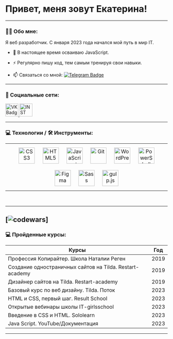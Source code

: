 # Привет, меня зовут Екатерина!

---

### :man_technologist: Обо мне:

Я веб разработчик. С января 2023 года начался мой путь в мир IT.

- :seedling: В настоящее время осваиваю JavaScript.

- :zap: Регулярно пишу код, тем самым тренируя свои навыки.

- :mailbox: Cвязаться со мной: [![Telegram Badge](https://img.shields.io/badge/-ekaterinaatet-skyblue?style=flat&logo=Telegram&logoColor=white)](https://t.me/ekaterinaatet)

---

### 🤝 Социальные сети:

 <a href="https://vk.com/id47677518" target="_blank">
      <img src="https://cdn-icons-png.flaticon.com/512/145/145813.png" width="40" height="40" alt="VK Badge"/>
    </a>
<a href="https://instagram.com/katerinatet_" target="_blank">
      <img src="https://cdn.icon-icons.com/icons2/1211/PNG/512/1491580635-yumminkysocialmedia26_83102.png" width="40" height="40" alt="INST Badge"/>
    </a>

---

### 💻 Технологии / 🛠 Инструменты:

<table><tr><td valign="top" width="100%">

<div align="center">  
<a href="https://www.w3schools.com/css/" target="_blank"><img style="margin: 10px" src="https://profilinator.rishav.dev/skills-assets/css3-original-wordmark.svg" alt="CSS3" height="50" /></a>  
<a href="https://en.wikipedia.org/wiki/HTML5" target="_blank"><img style="margin: 10px" src="https://profilinator.rishav.dev/skills-assets/html5-original-wordmark.svg" alt="HTML5" height="50" /></a>  
<a href="https://www.javascript.com/" target="_blank"><img style="margin: 10px" src="https://profilinator.rishav.dev/skills-assets/javascript-original.svg" alt="JavaScript" height="50" /></a>  
<a href="https://github.com/" target="_blank"><img style="margin: 10px" src="https://profilinator.rishav.dev/skills-assets/git-scm-icon.svg" alt="Git" height="50" /></a>  
<a href="https://wordpress.com/" target="_blank"><img style="margin: 10px" src="https://profilinator.rishav.dev/skills-assets/wordpress.png" alt="WordPress" height="50" /></a>  
<a href="https://docs.microsoft.com/en-us/powershell/" target="_blank"><img style="margin: 10px" src="https://profilinator.rishav.dev/skills-assets/powershell.png" alt="PowerShell" height="50" /></a>  
<a href="https://www.figma.com/" target="_blank"><img style="margin: 10px" src="https://profilinator.rishav.dev/skills-assets/figma-icon.svg" alt="Figma" height="50" /></a>  
<a href="https://sass-lang.com/" target="_blank"><img style="margin: 10px" src="https://profilinator.rishav.dev/skills-assets/sass-original.svg" alt="Sass" height="50" /></a>  
<a href="https://gulpjs.com/" target="_blank"><img style="margin: 10px" src="https://profilinator.rishav.dev/skills-assets/gulp-plain.svg" alt="gulp.js" height="50" /></a>  
</div>

</td></tr></table>

<br/>

---
[![codewars](https://www.codewars.com/users/EkaterinaEmelyanova/badges/small)]
---

### 💻 Пройденные курсы:

| Курсы                                                    | Год  |
| -------------------------------------------------------- | :--: |
| Профессия Копирайтер. Школа Наталии Реген                | 2019 |
| Создание одностраничных сайтов на Tilda. Restart-academy | 2019 |
| Дизайнер сайтов на Tilda. Restart-academy                | 2019 |
| Базовый курс по веб дизайну. Tilda. Поток                | 2023 |
| HTML и CSS, первый шаг. Result School                    | 2023 |
| Открытые вебинары школы IT-girlsschool                   | 2023 |
| Введение в CSS и HTML. Sololearn                         | 2023 |
| Java Script. YouTube/Документация                        | 2023 |

---
